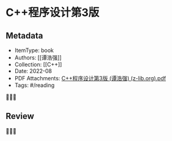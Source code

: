 # C++程序设计第3版
## Metadata
- ItemType: book
- Authors: [[谭浩强]]
- Collection: [[C++]]
- Date: 2022-08
- PDF Attachments: [C++程序设计第3版 (谭浩强) (z-lib.org).pdf](zotero://open-pdf/library/items/ECYG9VVR)
- Tags: #/reading 

👣➿👣

## Review

  


👣➿👣